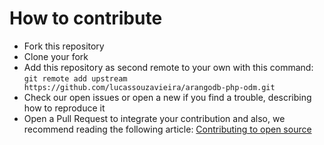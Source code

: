 # How to contribute

- Fork this repository
- Clone your fork
- Add this repository as second remote to your own with this command:<br>
  `git remote add upstream https://github.com/lucassouzavieira/arangodb-php-odm.git`
- Check our open issues or open a new if you find a trouble, describing how to reproduce it
- Open a Pull Request to integrate your contribution and also, we recommend reading the following article: [Contributing to open source](https://opensource.guide/how-to-contribute/)
